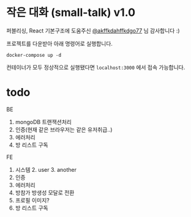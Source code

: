 # 작은 대화 (small-talk) v1.0

퍼블리싱, React 기본구조에 도움주신 [@akffkdahffkdgo77](https://github.com/akffkdahffkdgo77) 님 감사합니다 :)

프로젝트를 다운받아 아래 명령어로 실행합니다. 
```
docker-compose up -d
```
컨테이너가 모두 정상적으로 실행됐다면 ```localhost:3000``` 에서 접속 가능합니다.

# todo

BE
1. mongoDB 트랜잭션처리
2. 인증(현재 같은 브라우저는 같은 유저취급..)
3. 에러처리
4. 방 리스트 구독

FE
1. 시스템 2. user 3. another
2. 인증
3. 에러처리
4. 방참가 방생성 모달로 전환
5. 프로필 이미지?
6. 방 리스트 구독
